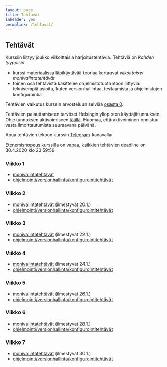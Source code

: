 ```yaml
---
layout: page
title: Tehtävät
inheader: yes
permalink: /tehtavat/
---
```


## Tehtävät

Kurssiin liittyy joukko viikoittaisia harjoitustehtäviä. Tehtäviä on _kahden tyyppisiä_ 
- kurssi materiaalissa läpikäytävää teoriaa kertaavat _viikoittaiset monivalintatehtävät_
- toinen osa tehtävistä käsittelee ohjelmistotuotantoon liittyviä teknisempiä asioita, kuten versionhallintaa, testaamista ja ohjelmistojen konfigurointia

Tehtävien vaikutus kurssin arvosteluun selviää [osasta 0](/osa0#kurssin-arvostelu).

Tehtävien palauttamiseen tarvitset Helsingin yliopiston käyttäjätunnuksen. Ohje tunnuksen aktivoimiseen [täällä](https://www.helsinki.fi/fi/avoin-yliopisto/opiskelu/opinnoissa-alkuun/helsingin-yliopiston-kayttajatunnus). Huomaa, että aktivoiminen onnistuu vasta ilmoittautumista seuraavana päivänä.

Apua tehtävien tekoon kurssin [Telegram](https://telegram.me/ohjelmistotuotanto)-kanavalla 

Etenemisnopeus kurssilla on vapaa, kaikkien tehtävien deadline on 30.4.2020 klo 23:59:59

### Viikko 1

- [monivalintatehtävät](https://study.cs.helsinki.fi/stats/courses/ohtu-avoin-2020/quiz/1)
- [ohjelmointi/versionhallinta/konfigurointitehtävät](/tehtavat1) 

### Viikko 2

- [monivalintatehtävät](https://study.cs.helsinki.fi/stats/courses/ohtu-avoin-2020/quiz/2) (ilmestyvät 20.1.)
- [ohjelmointi/versionhallinta/konfigurointitehtävät](/tehtavat2) 

### Viikko 3

- [monivalintatehtävät](https://study.cs.helsinki.fi/stats/courses/ohtu-avoin-2020/quiz/3) (ilmestyvät 22.1.)
- [ohjelmointi/versionhallinta/konfigurointitehtävät](/tehtavat3) 

### Viikko 4

- [monivalintatehtävät](https://study.cs.helsinki.fi/stats/courses/ohtu-avoin-2020/quiz/4) (ilmestyvät 24.1.)
- [ohjelmointi/versionhallinta/konfigurointitehtävät](/tehtavat4)

### Viikko 5

- [monivalintatehtävät](https://study.cs.helsinki.fi/stats/courses/ohtu-avoin-2020/quiz/5) (ilmestyvät 26.1.)
- [ohjelmointi/versionhallinta/konfigurointitehtävät](/tehtavat5) 

### Viikko 6

- [monivalintatehtävät](https://study.cs.helsinki.fi/stats/courses/ohtu-avoin-2020/quiz/6) (ilmestyvät 28.1.)
- [ohjelmointi/versionhallinta/konfigurointitehtävät](/tehtavat6)

### Viikko 7

- [monivalintatehtävät](https://study.cs.helsinki.fi/stats/courses/ohtu-avoin-2020/quiz/7) (ilmestyvät 30.1.)
- [ohjelmointi/versionhallinta/konfigurointitehtävät](/tehtavat7)
